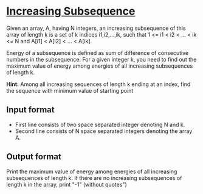 # [Increasing Subsequence][link]

Given an array, A, having N integers, an increasing subsequence of this array of length k is a set of k indices i1,i2,...,ik, such that 1 <= i1 < i2 < ... < ik <= N and A[i1] < A[i2] < ... < A[ik].

Energy of a subsequence is defined as sum of difference of consecutive numbers in the subsequence. For a given integer k, you need to find out the maximum value of energy among energies of all increasing subsequences of length k.

**Hint:** Among all increasing sequences of length k ending at an index, find the sequence with minimum value of starting point

## Input format

- First line consists of two space separated integer denoting N and k.
- Second line consists of N space separated integers denoting the array A.

## Output format

Print the maximum value of energy among energies of all increasing subsequences of length k. If there are no increasing subsequences of length k in the array, print "-1" (without quotes")

[link]: https://www.hackerearth.com/practice/data-structures/advanced-data-structures/fenwick-binary-indexed-trees/practice-problems/algorithm/increasing-subsequence-1-2d4df2d3/
